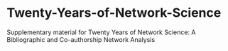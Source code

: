 # Twenty-Years-of-Network-Science
Supplementary material for Twenty Years of Network Science: A Bibliographic and Co-authorship Network Analysis
